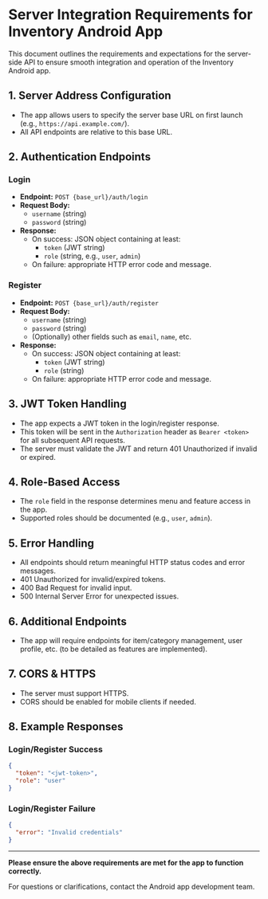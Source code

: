 # Server Integration Requirements for Inventory Android App

This document outlines the requirements and expectations for the server-side API to ensure smooth integration and operation of the Inventory Android app.

## 1. Server Address Configuration
- The app allows users to specify the server base URL on first launch (e.g., `https://api.example.com/`).
- All API endpoints are relative to this base URL.

## 2. Authentication Endpoints
### Login
- **Endpoint:** `POST {base_url}/auth/login`
- **Request Body:**
  - `username` (string)
  - `password` (string)
- **Response:**
  - On success: JSON object containing at least:
    - `token` (JWT string)
    - `role` (string, e.g., `user`, `admin`)
  - On failure: appropriate HTTP error code and message.

### Register
- **Endpoint:** `POST {base_url}/auth/register`
- **Request Body:**
  - `username` (string)
  - `password` (string)
  - (Optionally) other fields such as `email`, `name`, etc.
- **Response:**
  - On success: JSON object containing at least:
    - `token` (JWT string)
    - `role` (string)
  - On failure: appropriate HTTP error code and message.

## 3. JWT Token Handling
- The app expects a JWT token in the login/register response.
- This token will be sent in the `Authorization` header as `Bearer <token>` for all subsequent API requests.
- The server must validate the JWT and return 401 Unauthorized if invalid or expired.

## 4. Role-Based Access
- The `role` field in the response determines menu and feature access in the app.
- Supported roles should be documented (e.g., `user`, `admin`).

## 5. Error Handling
- All endpoints should return meaningful HTTP status codes and error messages.
- 401 Unauthorized for invalid/expired tokens.
- 400 Bad Request for invalid input.
- 500 Internal Server Error for unexpected issues.

## 6. Additional Endpoints
- The app will require endpoints for item/category management, user profile, etc. (to be detailed as features are implemented).

## 7. CORS & HTTPS
- The server must support HTTPS.
- CORS should be enabled for mobile clients if needed.

## 8. Example Responses
### Login/Register Success
```json
{
  "token": "<jwt-token>",
  "role": "user"
}
```

### Login/Register Failure
```json
{
  "error": "Invalid credentials"
}
```

---

**Please ensure the above requirements are met for the app to function correctly.**

For questions or clarifications, contact the Android app development team.

